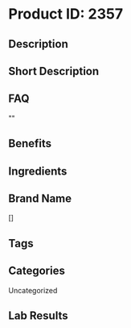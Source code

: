 # Product ID: 2357
## Description

## Short Description

## FAQ
""
## Benefits

## Ingredients

## Brand Name
[]
## Tags

## Categories
Uncategorized
## Lab Results

